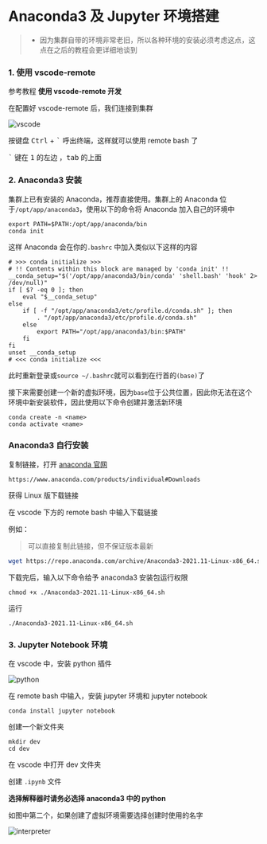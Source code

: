 # Anaconda3 及 Jupyter 环境搭建

> - 因为集群自带的环境非常老旧，所以各种环境的安装必须考虑这点，这点在之后的教程会更详细地谈到

### 1. 使用 vscode-remote

参考教程  **使用 vscode-remote 开发**

在配置好 vscode-remote 后，我们连接到集群

![vscode](https://gitee.com/villard/wiki-images/raw/master/anaconda3/vscode.webp)



按键盘 <kbd>Ctrl</kbd> + <kbd>`</kbd>  呼出终端，这样就可以使用 remote bash 了

<kbd>`</kbd> 键在 <kbd>1</kbd> 的左边 ，<kbd>tab</kbd> 的上面

### 2. Anaconda3 安装

集群上已有安装的 Anaconda，推荐直接使用。集群上的 Anaconda 位于`/opt/app/anaconda3`，使用以下的命令将 Anaconda 加入自己的环境中

```
export PATH=$PATH:/opt/app/anaconda/bin
conda init
```
这样 Anaconda 会在你的`.bashrc` 中加入类似以下这样的内容

```
# >>> conda initialize >>>
# !! Contents within this block are managed by 'conda init' !!
__conda_setup="$('/opt/app/anaconda3/bin/conda' 'shell.bash' 'hook' 2> /dev/null)"
if [ $? -eq 0 ]; then
    eval "$__conda_setup"
else
    if [ -f "/opt/app/anaconda3/etc/profile.d/conda.sh" ]; then
        . "/opt/app/anaconda3/etc/profile.d/conda.sh"
    else
        export PATH="/opt/app/anaconda3/bin:$PATH"
    fi
fi
unset __conda_setup
# <<< conda initialize <<<
```

此时重新登录或`source ~/.bashrc`就可以看到在行首的`(base)`了

接下来需要创建一个新的虚拟环境，因为`base`位于公共位置，因此你无法在这个环境中新安装软件，因此使用以下命令创建并激活新环境

```
conda create -n <name>
conda activate <name>
```

### Anaconda3 自行安装

复制链接，打开 [anaconda 官网](https://www.anaconda.com/products/individual#Download)

```
https://www.anaconda.com/products/individual#Downloads
```

获得 Linux 版下载链接



在 vscode 下方的 remote bash 中输入下载链接

例如：

> 可以直接复制此链接，但不保证版本最新

```sh
wget https://repo.anaconda.com/archive/Anaconda3-2021.11-Linux-x86_64.sh
```



下载完后，输入以下命令给予 anaconda3 安装包运行权限

```shell
chmod +x ./Anaconda3-2021.11-Linux-x86_64.sh
```

运行

```shell
./Anaconda3-2021.11-Linux-x86_64.sh
```

### 3. Jupyter Notebook 环境

在 vscode 中，安装 python 插件

![python](https://gitee.com/villard/wiki-images/raw/master/anaconda3/python.webp)



在 remote bash 中输入，安装 jupyter 环境和 jupyter notebook

```shell
conda install jupyter notebook
```



创建一个新文件夹

```shell
mkdir dev
cd dev
```

在 vscode 中打开 dev 文件夹

创建 `.ipynb` 文件

<b>选择解释器时请务必选择 anaconda3 中的 python </b>

如图中第二个，如果创建了虚拟环境需要选择创建时使用的名字

![interpreter](https://gitee.com/villard/wiki-images/raw/master/anaconda3/chooseinterpreter.webp)

